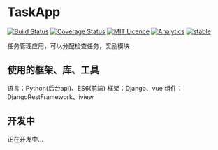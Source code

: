 # TaskApp
[![Build Status](https://travis-ci.org/isheng5/TaskApp.svg?branch=dev)](https://travis-ci.org/isheng5/TaskApp)
[![Coverage Status](https://coveralls.io/repos/github/isheng5/TaskApp/badge.svg?branch=master)](https://coveralls.io/github/isheng5/TaskApp?branch=master)
[![MIT Licence](https://badges.frapsoft.com/os/mit/mit.svg?v=103)](https://opensource.org/licenses/mit-license.php)
[![Analytics](https://ga-beacon.appspot.com/UA-93223423-1/welcome-page)](https://github.com/igrigorik/ga-beacon)
[![stable](http://badges.github.io/stability-badges/dist/stable.svg)](http://github.com/badges/stability-badges)

任务管理应用，可以分配检查任务，奖励模块

## 使用的框架、库、工具
语言：Python(后台api)、ES6(前端)
框架：Django、vue
组件：DjangoRestFramework、iview

## 开发中
正在开发中...